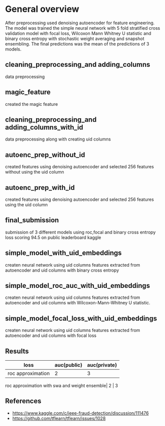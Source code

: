 # General overview
After preprocessing used denoising autoencoder for feature engineering. The model was trained the simple neural network with 5 fold stratified cross validation model with focal loss, Wilcoxon Mann Whitney U statistic  and binary cross entropy with stochastic weight averaging and snapshot ensembling. The final predictions was the mean of the predictions of 3 models. 

## cleaning_preprocessing_and adding_columns
data preprocessing

## magic_feature
created the magic feature

## cleaning_preprocessing_and adding_columns_with_id
data preprocessing along with creating uid columns

## autoenc_prep_without_id 
created features using denoising autoencoder and selected 256 features without using the uid column

## autoenc_prep_with_id
created features using denoising autoencoder and selected 256 features using the uid column

## final_submission
submission of 3 different models using roc,focal and binary cross entropy loss scoring 94.5 on public leaderboard kaggle

## simple_model_with_uid_embeddings
createn neural network using uid columns features extracted from autoencoder and uid columns with binary cross entropy

## simple_model_roc_auc_with_uid_embeddings
createn neural network using uid columns features extracted from autoencoder and uid columns with Wilcoxon-Mann-Whitney U statistic.

## simple_model_focal_loss_with_uid_embeddings
createn neural network using uid columns features extracted from autoencoder and uid columns with focal loss




## Results

loss  | auc(public)|auc(private)
--- | --- | ---
roc approximation | 2 | 3

roc approximation with swa and weight ensemble| 2 | 3


## References
- https://www.kaggle.com/c/ieee-fraud-detection/discussion/111476
- https://github.com/tflearn/tflearn/issues/1028
